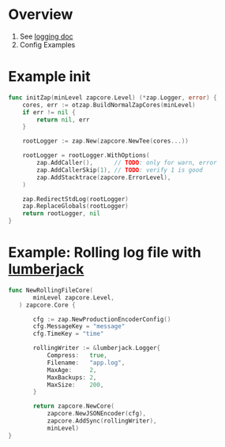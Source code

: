 # Overview
1. See [logging doc](./logging.md)
1. Config Examples


# Example init
```go
func initZap(minLevel zapcore.Level) (*zap.Logger, error) {
    cores, err := otzap.BuildNormalZapCores(minLevel)
    if err != nil {
        return nil, err
    }

    rootLogger := zap.New(zapcore.NewTee(cores...))

    rootLogger = rootLogger.WithOptions(
        zap.AddCaller(),      // TODO: only for warn, error
        zap.AddCallerSkip(1), // TODO: verify 1 is good
        zap.AddStacktrace(zapcore.ErrorLevel),
    )

    zap.RedirectStdLog(rootLogger)
    zap.ReplaceGlobals(rootLogger)
    return rootLogger, nil
}
```


# Example: Rolling log file with [lumberjack](https://github.com/natefinch/lumberjack/tree/v2.1)
```go
func NewRollingFileCore(
       minLevel zapcore.Level,
   ) zapcore.Core {

       cfg := zap.NewProductionEncoderConfig()
       cfg.MessageKey = "message"
       cfg.TimeKey = "time"

       rollingWriter := &lumberjack.Logger{
           Compress:   true,
           Filename:   "app.log",
           MaxAge:     2,
           MaxBackups: 2,
           MaxSize:    200,
       }

       return zapcore.NewCore(
           zapcore.NewJSONEncoder(cfg),
           zapcore.AddSync(rollingWriter),
           minLevel)
}
```
